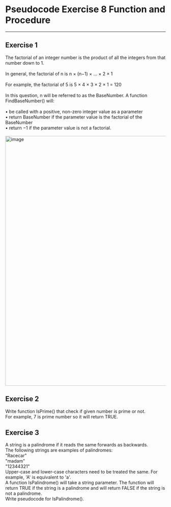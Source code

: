 # Pseudocode Exercise 8 Function and Procedure

---

## Exercise 1

The factorial of an integer number is the product of all the integers from that number down to 1. <br /><br/>
In general, the factorial of n is n × (n−1) × ... × 2 × 1 <br /><br/>
For example, the factorial of 5 is 5 × 4 × 3 × 2 × 1 = 120 <br /><br/>
In this question, n will be referred to as the BaseNumber.
A function FindBaseNumber() will: <br /><br/>
• be called with a positive, non-zero integer value as a parameter<br/>
• return BaseNumber if the parameter value is the factorial of the BaseNumber<br/>
• return −1 if the parameter value is not a factorial. <br /><br/>
<img width="785" alt="image" src="https://github.com/user-attachments/assets/d55dcf0f-cd79-4513-8677-53fa01aec962" />


## Exercise 2

Write function IsPrime() that check if given number is prime or not.<br/>
For example, 7 is prime number so it will return TRUE.


## Exercise 3

A string is a palindrome if it reads the same forwards as backwards.<br/>
The following strings are examples of palindromes:<br/>
"Racecar"<br/>
"madam"<br/>
"12344321"<br/>
Upper-case and lower-case characters need to be treated the same. For example, 'A' is equivalent to 'a'.<br/>
A function IsPalindrome() will take a string parameter. The function will return TRUE if the string is a palindrome and will return FALSE if the string is not a palindrome.<br/>
Write pseudocode for IsPalindrome().



 
